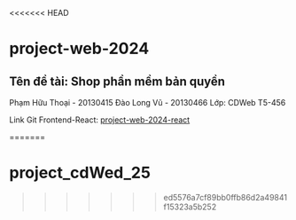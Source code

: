 <<<<<<< HEAD
# project-web-2024
## Tên đề tài:  Shop phần mềm bản quyền

Phạm Hữu Thoại - 20130415
Đào Long Vũ - 20130466
Lớp: CDWeb T5-456

Link Git Frontend-React: [project-web-2024-react](https://github.com/thoaihuu252/project-web-2024-react)








=======
# project_cdWed_25
>>>>>>> ed5576a7cf89bb0ffb86d2a49841f15323a5b252
